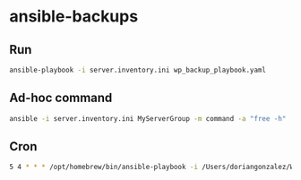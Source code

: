# ansible-backups

## Run

```bash
ansible-playbook -i server.inventory.ini wp_backup_playbook.yaml
```

## Ad-hoc command

```bash
ansible -i server.inventory.ini MyServerGroup -m command -a "free -h"
```

## Cron

```bash
5 4 * * * /opt/homebrew/bin/ansible-playbook -i /Users/doriangonzalez/Workspace/ansible-backups/server.inventory.ini /Users/doriangonzalez/Workspace/ansible-backups/wp_backup_playbook.yaml
```

